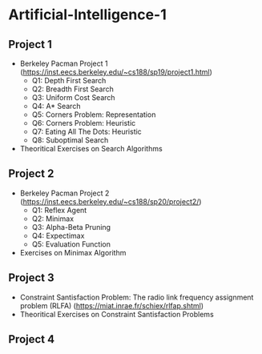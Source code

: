 # Artificial-Intelligence-1

## Project 1
  - Berkeley Pacman Project 1 (https://inst.eecs.berkeley.edu/~cs188/sp19/project1.html)
    - Q1: Depth First Search
    - Q2: Breadth First Search
    - Q3: Uniform Cost Search
    - Q4: A* Search
    - Q5: Corners Problem: Representation
    - Q6: Corners Problem: Heuristic
    - Q7: Eating All The Dots: Heuristic
    - Q8: Suboptimal Search
  - Theoritical Exercises on Search Algorithms

## Project 2
  - Berkeley Pacman Project 2 (https://inst.eecs.berkeley.edu/~cs188/sp20/project2/)
    - Q1: Reflex Agent
    - Q2: Minimax
    - Q3: Alpha-Beta Pruning
    - Q4: Expectimax
    - Q5: Evaluation Function
  - Exercises on Minimax Algorithm

## Project 3
  - Constraint Santisfaction Problem: The radio link frequency assignment problem (RLFA) (https://miat.inrae.fr/schiex/rlfap.shtml)
  - Theoritical Exercises on Constraint Santisfaction Problems

## Project 4

